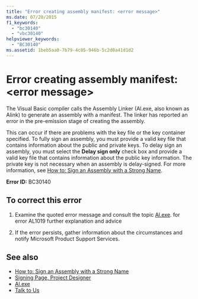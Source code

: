 ```yaml
---
title: "Error creating assembly manifest: <error message>"
ms.date: 07/20/2015
f1_keywords: 
  - "bc30140"
  - "vbc30140"
helpviewer_keywords: 
  - "BC30140"
ms.assetid: 1beb5aa0-7b79-4c85-946b-5c2d0a41d1d2
---
```

# Error creating assembly manifest: \<error message>
The Visual Basic compiler calls the Assembly Linker (Al.exe, also known as Alink) to generate an assembly with a manifest. The linker has reported an error in the pre-emission stage of creating the assembly.  
  
 This can occur if there are problems with the key file or the key container specified. To fully sign an assembly, you must provide a valid key file that contains information about the public and private keys. To delay sign an assembly, you must select the **Delay sign only** check box and provide a valid key file that contains information about the public key information. The private key is not necessary when an assembly is delay-signed. For more information, see [How to: Sign an Assembly with a Strong Name](../../../framework/app-domains/how-to-sign-an-assembly-with-a-strong-name.md).  
  
 **Error ID:** BC30140  
  
## To correct this error  
  
1. Examine the quoted error message and consult the topic [Al.exe](../../../framework/tools/al-exe-assembly-linker.md). for error AL1019 further explanation and advice  
  
2. If the error persists, gather information about the circumstances and notify Microsoft Product Support Services.  
  
## See also

- [How to: Sign an Assembly with a Strong Name](../../../framework/app-domains/how-to-sign-an-assembly-with-a-strong-name.md)
- [Signing Page, Project Designer](/visualstudio/ide/reference/signing-page-project-designer)
- [Al.exe](../../../framework/tools/al-exe-assembly-linker.md)
- [Talk to Us](/visualstudio/ide/talk-to-us)
